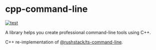 # cpp-command-line

[![test](https://github.com/toyobayashi/cpp-command-line/workflows/test/badge.svg)](https://github.com/toyobayashi/cpp-command-line/actions?query=workflow%3Atest)

A library helps you create professional command-line tools using C++.

C++ re-implementation of [@rushstack/ts-command-line](https://github.com/microsoft/rushstack/tree/master/libraries/ts-command-line).
